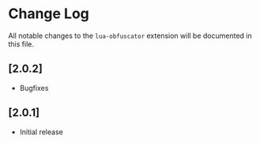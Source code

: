 # Change Log

All notable changes to the `lua-obfuscator` extension will be documented in this file.

## [2.0.2]

- Bugfixes

## [2.0.1]

- Initial release
